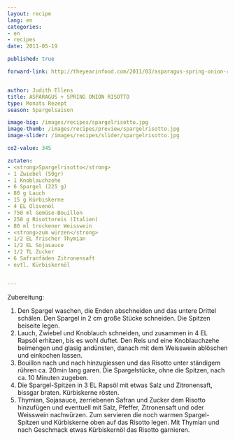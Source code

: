 ```yaml
---
layout: recipe
lang: en
categories:
- en
- recipes
date: 2011-05-19

published: true

forward-link: http://theyearinfood.com/2011/03/asparagus-spring-onion-risotto.html


author: Judith Ellens
title: ASPARAGUS + SPRING ONION RISOTTO
type: Monats Rezept
season: Spargelsaison

image-big: /images/recipes/spargelrisotto.jpg
image-thumb: /images/recipes/preview/spargelrisotto.jpg
image-slider: /images/recipes/slider/spargelrisotto.jpg

co2-value: 345

zutaten:
- <strong>Spargelrisotto</strong>
- 1 Zwiebel (50gr)
- 1 Knoblauchzehe
- 6 Spargel (225 g)
- 80 g Lauch
- 15 g Kürbiskerne
- 4 EL Olivenöl
- 750 ml Gemüse-Bouillon 
- 250 g Risottoreis (Italien) 
- 80 ml trockener Weisswein
- <strong>zum würzen</strong>
- 1/2 EL frischer Thymian 
- 1/2 EL Sojasauce
- 1/2 TL Zucker
- 6 Safranfäden Zitronensaft
- evtl. Kürbiskernöl


---
```


Zubereitung:
1. Den Spargel waschen, die Enden abschneiden und das untere Drittel schälen. Den Spargel in 2 cm große Stücke schneiden. Die Spitzen beiseite legen.
2. Lauch, Zwiebel und Knoblauch schneiden, und zusammen in 4 EL Rapsöl erhitzen, bis es wohl duftet. Den Reis und eine Knoblauchzehe beimengen und glasig andünsten, danach mit dem Weisswein ablöschen und einkochen lassen.
3. Bouillon nach und nach hinzugiessen und das Risotto unter ständigem rühren ca. 20min lang garen. Die Spargelstücke, ohne die Spitzen, nach ca. 10 Minuten zugeben.
4. Die Spargel-Spitzen in 3 EL Rapsöl mit etwas Salz und Zitronensaft, bissgar braten. Kürbiskerne rösten.
5. Thymian, Sojasauce, zerriebenen Safran und Zucker dem Risotto hinzufügen und eventuell mit Salz, Pfeffer, Zitronensaft und oder Weisswein nachwürzen. Zum servieren die noch warmen Spargel-Spitzen und Kürbiskerne oben auf das Risotto legen. Mit Thymian und nach Geschmack etwas Kürbiskernöl das Risotto garnieren.